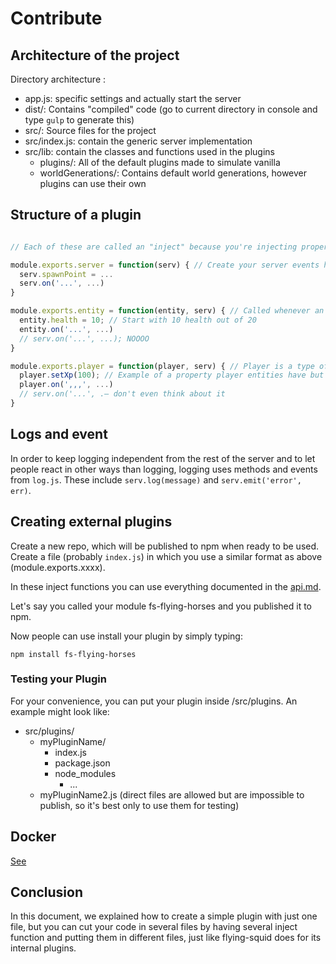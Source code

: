# Contribute

## Architecture of the project

Directory architecture :

* app.js: specific settings and actually start the server
* dist/: Contains "compiled" code (go to current directory in console and type `gulp` to generate this)
* src/: Source files for the project
* src/index.js: contain the generic server implementation
* src/lib: contain the classes and functions used in the plugins
  * plugins/: All of the default plugins made to simulate vanilla
  * worldGenerations/: Contains default world generations, however plugins can use their own
  
## Structure of a plugin

```js

// Each of these are called an "inject" because you're injecting properties, events, methods, or data into the objects

module.exports.server = function(serv) { // Create your server events here
  serv.spawnPoint = ...
  serv.on('...', ...)
}

module.exports.entity = function(entity, serv) { // Called whenever an entity is created, do NOT do serv.on here
  entity.health = 10; // Start with 10 health out of 20
  entity.on('...', ...)
  // serv.on('...', ...); NOOOO
}

module.exports.player = function(player, serv) { // Player is a type of entity (entity inject is called first) with added properties and functions
  player.setXp(100); // Example of a property player entities have but not other entities
  player.on(',,,', ...)
  // serv.on('...', .– don't even think about it
}

```

## Logs and event

In order to keep logging independent from the rest of the server and to let people react in other ways than logging,
logging uses methods and events from `log.js`. These include `serv.log(message)` and `serv.emit('error', err)`.

## Creating external plugins

Create a new repo, which will be published to npm when ready to be used. Create a file (probably `index.js`) in which you use a similar format as above (module.exports.xxxx).

In these inject functions you can use everything documented in the [api.md](API.md).

Let's say you called your module fs-flying-horses and you published it to npm.

Now people can use install your plugin by simply typing:

```npm install fs-flying-horses```

### Testing your Plugin

For your convenience, you can put your plugin inside /src/plugins. An example might look like:
- src/plugins/
  - myPluginName/
    - index.js
    - package.json
    - node_modules
      - ...
  - myPluginName2.js (direct files are allowed but are impossible to publish, so it's best only to use them for testing)

## Docker

[See](../deploy/README.md)

## Conclusion

In this document, we explained how to create a simple plugin with just one file, but you can cut your code
in several files by having several inject function and putting them in different files, just like flying-squid does for its internal plugins.
